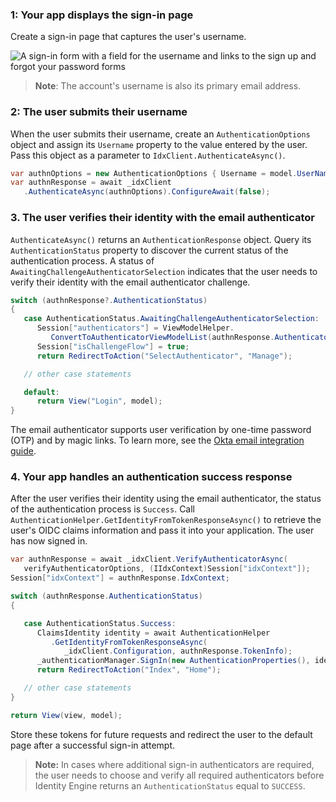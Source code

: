 ### 1: Your app displays the sign-in page

Create a sign-in page that captures the user's username.

<div class="half wireframe-border">

![A sign-in form with a field for the username and links to the sign up and forgot your password forms](/img/wireframes/sign-in-form-username-only-sign-up-forgot-your-password-links.png)

<!--

Source image: https://www.figma.com/file/YH5Zhzp66kGCglrXQUag2E/%F0%9F%93%8A-Updated-Diagrams-for-Dev-Docs?node-id=3401%3A37178&t=vr9MuCR8C4rCt3hC-1 sign-in-form-username-only-sign-up-forgot-your-password-links
 -->

</div>

> **Note**: The account's username is also its primary email address.

### 2: The user submits their username

When the user submits their username, create an `AuthenticationOptions` object and assign its `Username` property to the value entered by the user. Pass this object as a parameter to `IdxClient.AuthenticateAsync()`.

```csharp
var authnOptions = new AuthenticationOptions { Username = model.UserName };
var authnResponse = await _idxClient
   .AuthenticateAsync(authnOptions).ConfigureAwait(false);
```

### 3. The user verifies their identity with the email authenticator

`AuthenticateAsync()` returns an `AuthenticationResponse` object. Query its `AuthenticationStatus` property to discover the current status of the authentication process. A status of `AwaitingChallengeAuthenticatorSelection` indicates that the user needs to verify their identity with the email authenticator challenge.

```csharp
switch (authnResponse?.AuthenticationStatus)
{
   case AuthenticationStatus.AwaitingChallengeAuthenticatorSelection:
      Session["authenticators"] = ViewModelHelper.
         ConvertToAuthenticatorViewModelList(authnResponse.Authenticators);
      Session["isChallengeFlow"] = true;
      return RedirectToAction("SelectAuthenticator", "Manage");

   // other case statements

   default:
      return View("Login", model);
}
```

The email authenticator supports user verification by one-time password (OTP) and by magic links. To learn more, see the [Okta email integration guide](/docs/guides/authenticators-okta-email/aspnet/main/#integrate-email-challenge-with-magic-links).

### 4. Your app handles an authentication success response

After the user verifies their identity using the email authenticator, the status of the authentication process is `Success`. Call `AuthenticationHelper.GetIdentityFromTokenResponseAsync()` to retrieve the user's OIDC claims information and pass it into your application. The user has now signed in.

```csharp
var authnResponse = await _idxClient.VerifyAuthenticatorAsync(
   verifyAuthenticatorOptions, (IIdxContext)Session["idxContext"]);
Session["idxContext"] = authnResponse.IdxContext;

switch (authnResponse.AuthenticationStatus)
{

   case AuthenticationStatus.Success:
      ClaimsIdentity identity = await AuthenticationHelper
         .GetIdentityFromTokenResponseAsync(
            _idxClient.Configuration, authnResponse.TokenInfo);
      _authenticationManager.SignIn(new AuthenticationProperties(), identity);
      return RedirectToAction("Index", "Home");

   // other case statements
}

return View(view, model);
```

Store these tokens for future requests and redirect the user to the default page after a successful sign-in attempt.

> **Note:** In cases where additional sign-in authenticators are required, the user needs to choose and verify all required authenticators before Identity Engine returns an `AuthenticationStatus` equal to `SUCCESS`.
